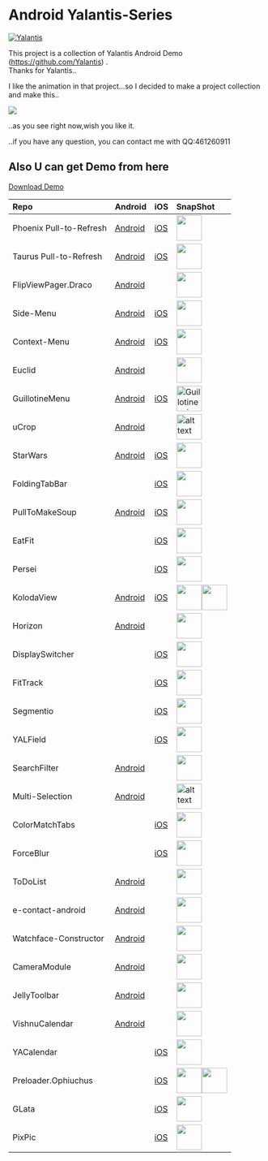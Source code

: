 # Android Yalantis-Series
[![Yalantis](https://raw.githubusercontent.com/Yalantis/GuillotineMenu-Android/master/made-in-yalantis.png)](https://yalantis.com/?utm_source=github)

This project is a collection of Yalantis Android Demo (https://github.com/Yalantis) .<br>
Thanks for Yalantis..<br>

I like the animation in that project...so I decided to make a project collection and make this..<br>

![](https://github.com/5peak2me/Yalantis-Series/blob/master/demo.gif)

..as you see right now,wish you like it.

..if you have any question, you can contact me with QQ:461260911

## Also U can get Demo from here

[Download Demo](https://raw.githubusercontent.com/5peak2me/Yalantis-Series/master/demo/demo.apk)

|  Repo  |  Android  | iOS  |  SnapShot  |
| :---------------------- | :----------------------------------------------------------- | :----------------------------------------------------------- | :----------------------------------------------------------- |
| Phoenix Pull-to-Refresh | [Android](https://github.com/Yalantis/Phoenix)               | [iOS](https://github.com/Yalantis/Pull-to-Refresh.Rentals-iOS) | <img src="https://d13yacurqjgara.cloudfront.net/users/125056/screenshots/1650317/realestate-pull_1-2-3.gif" style="width:50;height:50" /> |
| Taurus Pull-to-Refresh  | [Android](https://github.com/Yalantis/Taurus)                | [iOS](https://github.com/Yalantis/PullToMakeFlight)          | <img src="https://raw.githubusercontent.com/Yalantis/PullToMakeFlight/master/PullToMakeFlightDemo/Resources/tours-pull-airplane.gif" style="width:50;height:50" /> |
| FlipViewPager.Draco     | [Android](https://github.com/Yalantis/FlipViewPager.Draco)   |                                                              | <img src="https://cdn.dribbble.com/users/125056/screenshots/1758298/99miles-find-friends-interface-animation.gif" style="width:50;height:50" /> |
| Side-Menu               | [Android](https://github.com/Yalantis/Side-Menu.Android)     | [iOS](https://github.com/Yalantis/Side-Menu.iOS)             | <img src="https://camo.githubusercontent.com/0f9d3d408c2124ac66407dd84c0bfa35d9c08c1d/68747470733a2f2f63646e2e6472696262626c652e636f6d2f75736572732f3132353035362f73637265656e73686f74732f313638393932322f6576656e74732d6d656e755f312d312d362e676966" style="width:50;height:50" /> |
| Context-Menu            | [Android](https://github.com/Yalantis/Context-Menu.Android)  | [iOS](https://github.com/Yalantis/Context-Menu.iOS)          | <img src="https://camo.githubusercontent.com/34af2f392488fffc63082b9f4d0b34f40427b6de/68747470733a2f2f63646e2e6472696262626c652e636f6d2f75736572732f3132353035362f73637265656e73686f74732f313738353237342f39396d696c65732d70726f66696c652d6c696768745f312d312d342e676966" style="width:50;height:50" /> |
| Euclid                  | [Android](https://github.com/Yalantis/Euclid)                |                                                              | <img src="https://d13yacurqjgara.cloudfront.net/users/125056/screenshots/1744157/99miles-userprofile-animation_1-1-3.gif" style="width:50;height:50" /> |
| GuillotineMenu          | [Android](https://github.com/Yalantis/GuillotineMenu-Android) | [iOS](https://github.com/Yalantis/GuillotineMenu)            | <img src="https://github.com/Yalantis/GuillotineMenu/raw/master/example.gif" alt="Guillotine animation gif" style="width:50;height:50"> |
| uCrop                   | [Android](https://github.com/Yalantis/uCrop)                 |                                                              | <img src="https://github.com/Yalantis/uCrop/raw/master/preview.gif" alt="alt text" style="width:50;height:50"> |
| StarWars                | [Android](https://github.com/Yalantis/StarWars.Android)      | [iOS](https://github.com/Yalantis/StarWars.iOS)              | <img src="https://github.com/Yalantis/StarWars.Android/raw/master/star_wars-concept.gif" style="width:50;height:50" /> |
| FoldingTabBar           |                                                              | [iOS](https://github.com/Yalantis/FoldingTabBar.iOS)         | <img src="https://d13yacurqjgara.cloudfront.net/users/495792/screenshots/2003376/tab_bar_animation_fin-02.gif" style="width:50;height:50" /> |
| PullToMakeSoup          | [Android](https://github.com/Yalantis/pull-to-make-soup)     | [iOS](https://github.com/Yalantis/PullToMakeSoup)            | <img src="https://raw.githubusercontent.com/Yalantis/PullToMakeSoup/master/PullToMakeSoupDemo/Resouces/recipe-finder.gif" style="width:50;height:50"/> |
| EatFit                  |                                                              | [iOS](https://github.com/Yalantis/EatFit)                    | <img src="https://yalantis.com/uploads/ckeditor/pictures/1323/charts-animation.gif" style="width:50;height:50" /> |
| Persei                  |                                                              | [iOS](https://github.com/Yalantis/Persei)                    | <img src="https://github.com/Yalantis/Persei/raw/master/Assets/animation.gif" style="width:50;height:50" /> |
| KolodaView              | [Android](https://github.com/xmuSistone/android-card-slide-panel) | [iOS](https://github.com/Yalantis/Koloda)                    | <img src="https://github.com/Yalantis/Koloda/raw/master/Koloda_v2_example_animation.gif" style="width:50;height:50"><img src="https://github.com/Yalantis/Koloda/raw/master/Koloda_v1_example_animation.gif" style="width:50;height:50" /> |
| Horizon                 | [Android](https://github.com/Yalantis/Horizon)               |                                                              | <img src="https://raw.githubusercontent.com/Yalantis/Horizon/master/blog_article_header.png" style="width:50;height:50" /> |
| DisplaySwitcher         |                                                              | [iOS](https://github.com/Yalantis/DisplaySwitcher)           | <img src="https://github.com/Yalantis/DisplaySwitcher/raw/master/Assets/animation.gif" style="width:50;height:50" /> |
| FitTrack                |                                                              | [iOS](https://github.com/Yalantis/FitTrack)                  | <img src="https://cdn.dribbble.com/users/226733/screenshots/2337201/open-uri20151106-3-2y7q4w" style="width:50;height:50" /> |
| Segmentio               |                                                              | [iOS](https://github.com/Yalantis/Segmentio)                 | <img src="https://github.com/Yalantis/Segmentio/raw/master/Assets/animation.gif" style="width:50;height:50" /> |
| YALField                |                                                              | [iOS](https://github.com/Yalantis/YALField)                  | <img src="https://github.com/Yalantis/YALField/raw/master/images/PizzaFormFilled.png" style="width:50;height:50" /> |
| SearchFilter            | [Android](https://github.com/Yalantis/SearchFilter)          |                                                              | <img src="https://github.com/Yalantis/SearchFilter/raw/master/gif/dribbble.gif" style="width:50;height:50" /> |
| Multi-Selection         | [Android](https://github.com/Yalantis/Multi-Selection)       |                                                              | <img src="https://github.com/Yalantis/Multi-Selection/raw/develop/imgs/dribble.gif" alt="alt text" style="width:50;height:50" /> |
| ColorMatchTabs          |                                                              | [iOS](https://github.com/Yalantis/ColorMatchTabs)            | <img src="https://github.com/Yalantis/ColorMatchTabs/raw/master/Resources/preview.gif" style="width:50;height:50" /> |
| ForceBlur               |                                                              | [iOS](https://github.com/Yalantis/ForceBlur)                 | <img src="https://github.com/Yalantis/ForceBlur/raw/master/Resources/preview.gif" style="width:50;height:50" /> |
| ToDoList                | [Android](https://github.com/Yalantis/ToDoList)              |                                                              | <img src="https://github.com/Yalantis/ToDoList/raw/master/content_shot_to-do_dribbble.gif" style="width:50;height:50" /> |
| e-contact-android       | [Android](https://github.com/Yalantis/e-contact-android)     |                                                              | <img src="https://github.com/Yalantis/e-contact-android/raw/master/preview.gif" style="width:50;height:50"> |
| Watchface-Constructor   | [Android](https://github.com/Yalantis/Watchface-Constructor) |                                                              | <img src="https://github.com/Yalantis/Watchface-Constructor/raw/master/app_watch_dribbble.gif" style="width:50;height:50" /> |
| CameraModule            | [Android](https://github.com/Yalantis/CameraModule)          |                                                              | <img src="https://photos-3.dropbox.com/t/2/AAAAVPyew0rXyc_uo5sEMZrSjo1DKFNZkk1aYMtpp9L4lA/12/24942858/png/32x32/3/1491811200/0/2/Screenshot_2014-07-02-12-10-47.png/ELeB4xIYrrAIIAcoBw/z8AW0_BDaunKu2Qk9xyZCmj2t_p5S0m_15P3WJLlfNI?dl=0&size=2048x1536&size_mode=3" style="width:50;height:50" /> |
| JellyToolbar            | [Android](https://github.com/Yalantis/JellyToolbar)          |                                                              | <img src="https://github.com/Yalantis/JellyToolbar/raw/develop/gif.gif" style="width:50;height:50" /> |
| VishnuCalendar          | [Android](https://github.com/Yalantis/VishnuCalendar)        |                                                              | <img src="https://github.com/Yalantis/VishnuCalendar/raw/develop/week_collapse.gif" style="width:50;height:50" /> |
| YACalendar              |                                                              | [iOS](https://github.com/Yalantis/YACalendar)                | <img src="https://github.com/Yalantis/YACalendar/raw/master/readme_images/about.gif" style="width:50;height:50" /> |
| Preloader.Ophiuchus     |                                                              | [iOS](https://github.com/Yalantis/Preloader.Ophiuchus)       | <img src="https://raw.githubusercontent.com/Yalantis/Ophiuchus/master/Example/Ophiuchus/Resources/yalantistwodirections.gif" style="width:50;height:50"><img src="https://raw.githubusercontent.com/Yalantis/Ophiuchus/master/Example/Ophiuchus/Resources/animation.gif" style="width:50;height:50" /> |
| GLata                   |                                                              | [iOS](https://github.com/Yalantis/GLata)                     | <img src="https://github.com/Yalantis/GLata/raw/master/anim.gif" style="width:50;height:50" /> |
| PixPic                   |                                                              | [iOS](https://github.com/Yalantis/PixPic)                     | <img src="https://github.com/Yalantis/PixPic/raw/master/Screenshots/5.5%20Device%205.jpg" style="width:50;height:50" /> |
